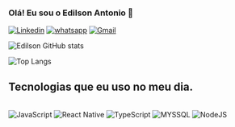### Olá! Eu sou o Edilson Antonio 👋

[![Linkedin](https://img.shields.io/badge/LinkedIn-0077B5?style=for-the-badge&logo=linkedin&logoColor=white)](https://www.linkedin.com/in/edilson-antonio-a16824145/)
[![whatsapp](https://img.shields.io/badge/WhatsApp-25D366?style=for-the-badge&logo=whatsapp&logoColor=white)](https://wa.me/5581996001833)
[![Gmail](https://img.shields.io/badge/Gmail-D14836?style=for-the-badge&logo=gmail&logoColor=white)](mailto:edilsonantonio0@gmail.com)



![Edilson GitHub stats](https://github-readme-stats.vercel.app/api?username=Edilson-Silva-Developer&show_icons=true&theme=dracula)

![Top Langs](https://github-readme-stats.vercel.app/api/top-langs/?username=Edilson-Silva-Developer&layout=compact)


## Tecnologias que eu uso no meu dia.

<div style="display: inline_block"><br/>
<img align="" alt="JavaScript" src="https://img.shields.io/badge/JavaScript-F7DF1E?style=for-the-badge&logo=javascript&logoColor=black"/>
<img align="" alt="React Native" src="https://img.shields.io/badge/React_Native-20232A?style=for-the-badge&logo=react&logoColor=61DAFB"/>
<img align="" alt="TypeScript" src="https://img.shields.io/badge/TypeScript-007ACC?style=for-the-badge&logo=typescript&logoColor=white"/>
<img align="" alt="MYSSQL" src="https://img.shields.io/badge/MySQL-00000F?style=for-the-badge&logo=mysql&logoColor=white"/>
<img align="" alt="NodeJS" src="https://img.shields.io/badge/Node.js-43853D?style=for-the-badge&logo=node.js&logoColor=white"/>

</div>

